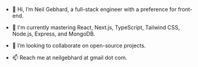 - 👋 Hi, I’m Neil Gebhard, a full-stack engineer with a preference for front-end.

- 🌱 I'm currently mastering React, Next.js, TypeScript, Tailwind CSS, Node.js, Express, and MongoDB.

- 💞️ I’m looking to collaborate on open-source projects.

- 📫 Reach me at neilgebhard at gmail dot com.

<!---
neilgebhard/neilgebhard is a ✨ special ✨ repository because its `README.md` (this file) appears on your GitHub profile.
You can click the Preview link to take a look at your changes.
--->

